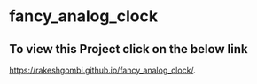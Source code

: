 # fancy_analog_clock

## To view this Project click on the below link  
https://rakeshgombi.github.io/fancy_analog_clock/.

